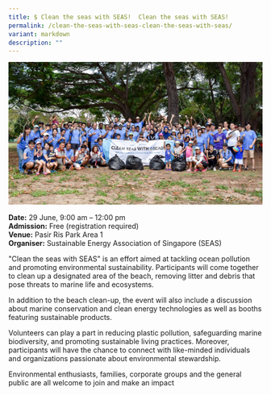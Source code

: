 ```yaml
---
title: $ Clean the seas with SEAS!  Clean the seas with SEAS!
permalink: /clean-the-seas-with-seas-clean-the-seas-with-seas/
variant: markdown
description: ""
---
```

![Clean the Seas](/images/Initiatives/hero_Clean_the_seas_with_SEAS_.png)

**Date:** 29 June, 9:00 am – 12:00 pm<br>
**Admission:** Free (registration required)<br>
**Venue:** Pasir Ris Park Area 1<br>
**Organiser:** Sustainable Energy Association of Singapore (SEAS)

"Clean the seas with SEAS" is an effort aimed at tackling ocean pollution and promoting environmental sustainability. Participants will come together to clean up a designated area of the beach, removing litter and debris that pose threats to marine life and ecosystems. &nbsp;

In addition to the beach clean-up, the event will also include a discussion about marine conservation and clean energy technologies as well as booths featuring sustainable products.

Volunteers can play a part in reducing plastic pollution, safeguarding marine biodiversity, and promoting sustainable living practices. Moreover, participants will have the chance to connect with like-minded individuals and organizations passionate about environmental stewardship.  &nbsp;

Environmental enthusiasts, families, corporate groups and the general public are all welcome to join and make an impact


<a class="btn-link" target="_blank" href="https://seas.glueup.com/event/clean-the-seas-with-seas-106279/?pk_campaign=widget-event-list)">
	<img src="/images/gogreensg_website-32.png">
</a>

<style>
	.btn-link {
		display: none;
	}
	a.btn-link[target="_blank"]:after {
	display: none;
}
	.btn-link > img {
		width: 100%;
	}
</style>